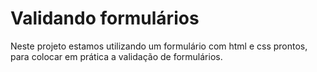 <h1>Validando formulários</h1>
Neste projeto estamos utilizando um formulário com html e css prontos, para colocar em prática a validação de formulários.
